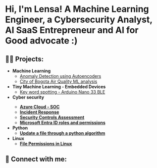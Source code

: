 <h1>Hi, I'm Lensa! A Machine Learning Engineer, a Cybersecurity Analyst, AI SaaS Entrepreneur and AI for Good advocate :) 

<h2>👨‍💻 Projects:</h2>

- <b>Machine Learning</b>
  - [Anomaly Detection using Autoencoders](https://github.com/Lensabefekaduerenna/Anomaly-Detection-Autoencoders)
  - [City of Bogota Air Quality ML analysis](https://github.com/Lensabefekaduerenna/City-Air-Quality)
- <b>Tiny Machine Learning - Embedded Devices</b>
  - [Key word spotting - Arduino Nano 33 BLE](https://github.com/Lensabefekaduerenna/KWS)
- <b>Cyber security<b>
  - [Azure Cloud - SOC](https://github.com/Lensabefekaduerenna/Azure-cloud-SOC)
  - [Incident Response](https://github.com/Lensabefekaduerenna/Incident_Response)
  - [Security Controls Assessment](https://github.com/Lensabefekaduerenna/Controls_assessment)
  - [Microsoft Entra ID roles and permissions](https://github.com/Lensabefekaduerenna/Azure_Entra_ID)
- <b>Python</b>
  - [Update a file through a python algorithm](https://github.com/Lensabefekaduerenna/Python-algorithm)
- <b>Linux</b>
  - [File Permissions in Linux](https://github.com/Lensabefekaduerenna/Linux_Permissions)

<h2> 🤳 Connect with me:</h2>

[linkedin]: https://linkedin.com/in/

<!--
**joshmadakor1/joshmadakor1** is a ✨ _special_ ✨ repository because its `README.md` (this file) appears on your GitHub profile.

Here are some ideas to get you started:

- 🔭 I’m currently working on ...
- 🌱 I’m currently learning ...
- 👯 I’m looking to collaborate on ...
- 🤔 I’m looking for help with ...
- 💬 Ask me about ...
- 📫 How to reach me: ...
- 😄 Pronouns: ...
- ⚡ Fun fact: ...
-->


<!--
**Lensabefekaduerenna/Lensabefekaduerenna** is a ✨ _special_ ✨ repository because its `README.md` (this file) appears on your GitHub profile.

Here are some ideas to get you started.

- 🔭 I’m currently working on ...
- 🌱 I’m currently learning ...
- 👯 I’m looking to collaborate on ...
- 🤔 I’m looking for help with ...
- 💬 Ask me about ...
- 📫 How to reach me: ...
- 😄 Pronouns: ...
- ⚡ Fun fact: ...
-->

